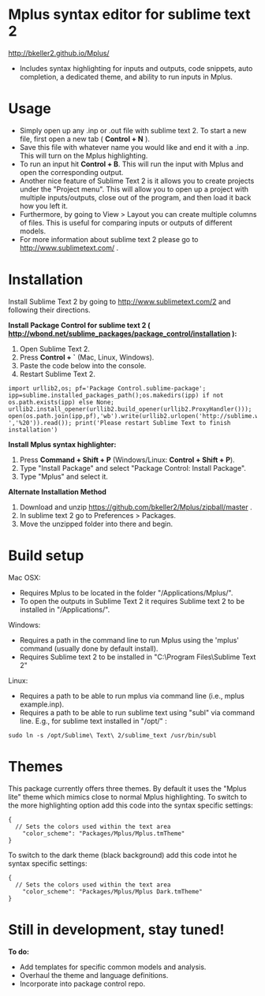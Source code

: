 Mplus syntax editor for sublime text 2
==============

http://bkeller2.github.io/Mplus/

* Includes syntax highlighting for inputs and outputs, code snippets, auto completion, a dedicated theme, and ability to run inputs in Mplus.

# Usage #

* Simply open up any .inp or .out file with sublime text 2. To start a new file, first open a new tab ( **Control + N** ).
* Save this file with whatever name you would like and end it with a .inp. This will turn on the Mplus highlighting.
* To run an input hit **Control + B**. This will run the input with Mplus and open the corresponding output.
* Another nice feature of Sublime Text 2 is it allows you to create projects under the "Project menu". This will allow you to open up a project with multiple inputs/outputs, close out of the program, and then load it back how you left it.
* Furthermore, by going to View > Layout you can create multiple columns of files. This is useful for comparing inputs or outputs of different models.
* For more information about sublime text 2 please go to http://www.sublimetext.com/ .

# Installation #

Install Sublime Text 2 by going to http://www.sublimetext.com/2 and following their directions.

**Install Package Control for sublime text 2 ( http://wbond.net/sublime_packages/package_control/installation ):**

1. Open Sublime Text 2.
2. Press **Control + `** (Mac, Linux, Windows).
2. Paste the code below into the console.
3. Restart Sublime Text 2.

```
import urllib2,os; pf='Package Control.sublime-package'; ipp=sublime.installed_packages_path();os.makedirs(ipp) if not os.path.exists(ipp) else None; urllib2.install_opener(urllib2.build_opener(urllib2.ProxyHandler())); open(os.path.join(ipp,pf),'wb').write(urllib2.urlopen('http://sublime.wbond.net/'+pf.replace(' ','%20')).read()); print('Please restart Sublime Text to finish installation')
```

**Install Mplus syntax highlighter:**

1. Press **Command + Shift + P** (Windows/Linux: **Control + Shift + P**).
2. Type "Install Package" and select "Package Control: Install Package".
3. Type "Mplus" and select it.


**Alternate Installation Method**

1. Download and unzip https://github.com/bkeller2/Mplus/zipball/master .
2. In sublime text 2 go to Preferences > Packages.
3. Move the unzipped folder into there and begin.

# Build setup #

Mac OSX:
* Requires Mplus to be located in the folder "/Applications/Mplus/".
* To open the outputs in Sublime Text 2 it requires Sublime text 2 to be installed in "/Applications/".
 
Windows:
* Requires a path in the command line to run Mplus using the 'mplus' command (usually done by default install).
* Requires Sublime text 2 to be installed in "C:\Program Files\Sublime Text 2\"

Linux:
* Requires a path to be able to run mplus via command line (i.e., mplus example.inp).
* Requires a path to be able to run sublime text using "subl" via command line. E.g., for sublime text installed in "/opt/" :

```
sudo ln -s /opt/Sublime\ Text\ 2/sublime_text /usr/bin/subl
```

# Themes #

This package currently offers three themes. By default it uses the "Mplus lite" theme which mimics close to normal Mplus highlighting. 
To switch to the more highlighting option add this code into the syntax specific settings:

```
{
  // Sets the colors used within the text area
	"color_scheme": "Packages/Mplus/Mplus.tmTheme"
}
```
To switch to the dark theme (black background) add this code intot he syntax specific settings:
```
{
  // Sets the colors used within the text area
	"color_scheme": "Packages/Mplus/Mplus Dark.tmTheme"
}
```

# Still in development, stay tuned! #
**To do:**
* Add templates for specific common models and analysis.
* Overhaul the theme and language definitions.
* Incorporate into package control repo.
